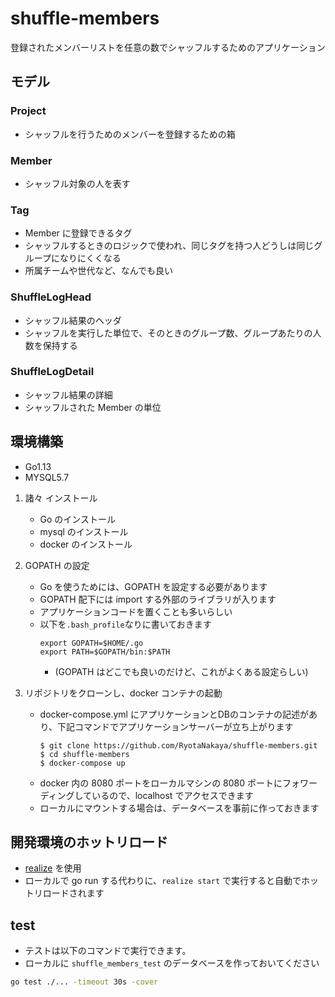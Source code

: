# shuffle-members
登録されたメンバーリストを任意の数でシャッフルするためのアプリケーション

## モデル
### Project
- シャッフルを行うためのメンバーを登録するための箱

### Member
- シャッフル対象の人を表す

### Tag
- Member に登録できるタグ
- シャッフルするときのロジックで使われ、同じタグを持つ人どうしは同じグループになりにくくなる
- 所属チームや世代など、なんでも良い

### ShuffleLogHead
- シャッフル結果のヘッダ
- シャッフルを実行した単位で、そのときのグループ数、グループあたりの人数を保持する

### ShuffleLogDetail
- シャッフル結果の詳細
- シャッフルされた Member の単位

## 環境構築

- Go1.13
- MYSQL5.7

1.  諸々 インストール

    - Go のインストール
    - mysql のインストール
    - docker のインストール

1.  GOPATH の設定

    - Go を使うためには、GOPATH を設定する必要があります
    - GOPATH 配下には import する外部のライブラリが入ります
    - アプリケーションコードを置くことも多いらしい
    - 以下を`.bash_profile`なりに書いておきます
      ```
      export GOPATH=$HOME/.go
      export PATH=$GOPATH/bin:$PATH
      ```
      - (GOPATH はどこでも良いのだけど、これがよくある設定らしい)

1.  リポジトリをクローンし、docker コンテナの起動

    - docker-compose.yml にアプリケーションとDBのコンテナの記述があり、下記コマンドでアプリケーションサーバーが立ち上がります
      ```
      $ git clone https://github.com/RyotaNakaya/shuffle-members.git
      $ cd shuffle-members
      $ docker-compose up
      ```
    - docker 内の 8080 ポートをローカルマシンの 8080 ポートにフォワーディングしているので、localhost でアクセスできます
    - ローカルにマウントする場合は、データベースを事前に作っておきます

## 開発環境のホットリロード

- [realize](https://github.com/oxequa/realize) を使用
- ローカルで go run する代わりに、`realize start` で実行すると自動でホットリロードされます

## test

- テストは以下のコマンドで実行できます。
- ローカルに `shuffle_members_test` のデータベースを作っておいてください
```sh
go test ./... -timeout 30s -cover
```
